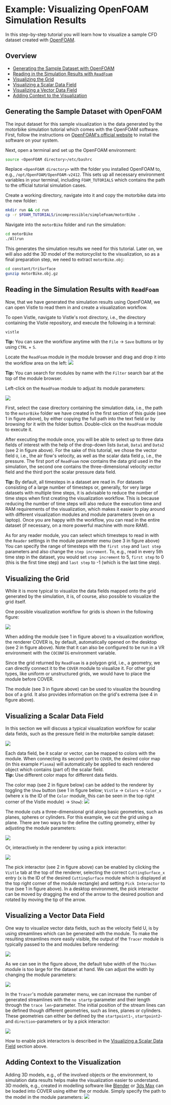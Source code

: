 # Example: Visualizing OpenFOAM Simulation Results

In this step-by-step tutorial you will learn how to visualize a sample CFD dataset created with [OpenFOAM](https://www.openfoam.com/).

## Overview
- [Generating the Sample Dataset with OpenFOAM](#generating-the-sample-dataset-with-openfoam)
- [Reading in the Simulation Results with `ReadFoam`](#reading-in-the-simulation-results-with-readfoam)
- [Visualizing the Grid](#visualizing-the-grid)
- [Visualizing a Scalar Data Field](#visualizing-a-scalar-data-field)
- [Visualizing a Vector Data Field](#visualizing-a-vector-data-field)
- [Adding Context to the Visualization](#adding-context-to-the-visualization)

## Generating the Sample Dataset with OpenFOAM

The input dataset for this sample visualization is the data generated by the motorbike simulation tutorial which comes with the OpenFOAM software. First, follow the instructions on [OpenFOAM's official website](https://www.openfoam.com/news/main-news/openfoam-v2412) to install the software on your system.

Next, open a terminal and set up the OpenFOAM environment:
```bash
source <OpenFOAM directory>/etc/bashrc
```
Replace `<OpenFOAM directory>` with the folder you installed OpenFOAM to, e.g., `/opt/OpenFOAM/OpenFOAM-v2412`. This sets up all necessary environment variables in your terminal, including `FOAM_TUTORIALS` which contains the path to the official tutorial simulation cases.

Create a working directory, navigate into it and copy the motorbike data into the new folder:
```bash
mkdir run && cd run
cp -r $FOAM_TUTORIALS/incompressible/simpleFoam/motorBike .
```

Navigate into the `motorBike` folder and run the simulation:

```bash
cd motorBike
./Allrun
```

This generates the simulation results we need for this tutorial.
Later on, we will also add the 3D model of the motorcyclist to the visualization, so as a final preparation step, we need to extract `motorBike.obj`:

```bash
cd constant/triSurface
gunzip motorBike.obj.gz 
```
## Reading in the Simulation Results with `ReadFoam`

Now, that we have generated the simulation results using OpenFOAM, we can open Vistle to read them in and create a visualization workflow.

To open Vistle, navigate to Vistle's root directory, i.e., the directory containing the Vistle repository, and execute the following in a terminal:
```bash
vistle
```

**Tip:** You can save the workflow anytime with the `File` &rarr; `Save`  buttons or  by using `CTRL` + `S`.

Locate the `ReadFoam` module in the module browser and drag and drop it into the workflow area on the left:
![](openfoam/openfoam_select_readfoam.png)

**Tip:** You can search for modules by name with the `Filter` search bar at the top of the module browser.

Left-click on the `ReadFoam` module to adjust its module parameters:

![](openfoam/openfoam_readfoam_moduleparameters.png)

First, select the case directory containing the simulation data, i.e., the path to the `motorBike` folder we have created in the first section of this guide (see 1 in figure above), by either copying the full path into the text field or by browsing for it with the folder button.
Double-click on the `ReadFoam` module to execute it.

After executing the module once, you will be able to select up to three data fields of interest with the help of the drop-down lists `Data0`, `Data1` and `Data2` (see 2 in figure above). For the sake of this tutorial, we chose the vector field `U`, i.e., the air flow's velocity, as well as the scalar data field `p`, i.e., the pressure. 
The first port of `ReadFoam` now contains the data grid used in the simulation, the second one contains the three-dimensional velocity vector field and the third port the scalar pressure data field.

**Tip:** By default, all timesteps in a dataset are read in. For datasets consisting of a large number of timesteps or, generally, for very large datasets with multiple time steps, it is advisable to reduce the number of time steps when first creating the visualization workflow. This is because reducing the number of time steps will also reduce the execution time and RAM requirements of the visualization, which makes it easier to play around with different visualization modules and module parameters (even on a laptop). Once you are happy with the workflow, you can read in the entire dataset (if necessary, on a more powerful machine with more RAM). 

As for any reader module, you can select which timesteps to read in with the `Reader` settings in the module parameter menu (see 3 in figure above) You can specify the range of timesteps with the `first step` and `last step` parameters and also change the `step increment`. To, e.g., read in every 5th time step in the dataset, you would set `step increment` to 5, `first step` to 0 (this is the first time step) and `last step` to -1 (which is the last time step).

## Visualizing the Grid
While it is more typical to visualize the data fields mapped onto the grid generated by the simulation, it is, of course, also possible to visualize the grid itself.

One possible visualization workflow for grids is shown in the following figure:

![](openfoam/openfoam_visualizing_grid.png)

When adding the [](project:#mod-COVER) module (see 1 in figure above) to a visualization workflow, the renderer COVER is, by default, automatically opened on the desktop (see 2 in figure above). Note that it can also be configured to be run in a VR environment with the `COCONFIG` environment variable.

Since the grid returned by `ReadFoam` is a polygon grid, i.e., a geometry, we can directly connect it to the `COVER` module to visualize it. For other grid types, like uniform or unstructured grids, we would have to place the [](project:#mod-DomainSurface) module before COVER.

The [](project:#mod-BoundingBox) module (see 3 in figure above) can be used to visualize the bounding box of a grid. It also provides information on the grid's extrema (see 4 in figure above).

## Visualizing a Scalar Data Field
In this section we will discuss a typical visualization workflow for scalar data fields, such as the pressure field in the motorbike sample dataset:

![](openfoam/openfoam_scalar_color.png)

Each data field, be it scalar or vector, can be mapped to colors with the [](project:#mod-Color) module. When connecting its second port to `COVER`, the desired color map (in this example `Plasma`) will automatically be applied to each rendered object which contains (part of) the scalar field.  
**Tip:** Use different color maps for different data fields.

The color map (see 2 in figure below) can be added to the renderer by toggling the `Show` button (see 1 in figure below; `Vistle` &rarr; `Colors` &rarr; `Color_x` (where x is the ID of the `Color` module, this can be seen in the top right corner of the Vistle module) &rarr; `Show`): 
![](openfoam/openfoam_scalar_colormap.png)


The [](project:#mod-CuttingSurface) module cuts a three-dimensional grid along basic geometries, such as planes, spheres or cylinders. For this example, we cut the grid using a plane. There are two ways to the define the cutting geometry, either by adjusting the module parameters:

![](openfoam/openfoam_scalar_cuttingSurface.png)

Or, interactively in the renderer by using a pick interactor:

![](openfoam/openfoam_scalar_pickInteractor.png)

The pick interactor (see 2 in figure above) can be enabled by clicking the `Vistle` tab at the top of the renderer, selecting the correct `CuttingSurface_x` entry (x is the ID of the desired `CuttingSurface` module which is displayed at the top right corner of the module rectangle) and setting `Pick Interactor` to true (see 1 in figure above). In a desktop environment, the pick interactor can be moved by dragging the end of the arrow to the desired position and rotated by moving the tip of the arrow.

## Visualizing a Vector Data Field

One way to visualize vector data fields, such as the velocity field U, is by using streamlines which can be generated with the [](project:#mod-Tracer) module. To make the resulting streamlines more easily visible, the output of the `Tracer` module is typically passed to the [](project:#mod-Thicken) and [](project:#mod-ToTriangles) modules before rendering:

![](openfoam/openfoam_streamlines_default.png)

As we can see in the figure above, the default tube width of the `Thicken` module is too large for the dataset at hand. We can adjust the width by changing the module parameters:

![](openfoam/openfoam_streamlines_thicken.png)

In the `Tracer`'s module parameter menu, we can increase the number of generated streamlines with the `no startp`-parameter and their length through the `trace len`-parameter. The initial position of the stream lines can be defined though different geometries, such as lines, planes or cylinders. These geometries can either be defined by the `startpoint1`-, `startpoint2`- and `direction`-parameters or by a pick interactor:

![](openfoam/openfoam_streamlines_tracer_pickinteractor.png)

How to enable pick interactors is described in the [Visualizing a Scalar Data Field](#visualizing-a-scalar-data-field) section above.

## Adding Context to the Visualization

Adding 3D models,  e.g., of the involved objects or the environment, to simulation data results helps make the visualization easier to understand. 3D models, e.g., created in modelling software like [Blender](https://www.blender.org/) or [3ds Max](https://www.autodesk.com/products/3ds-max/free-trial) can be loaded into COVER using either the [](project:#mod-LoadCover) or [](project:#mod-ReadModel) module. Simply specify the path to the model in the module parameters:
![](openfoam/openfoam_loadCover.png)

